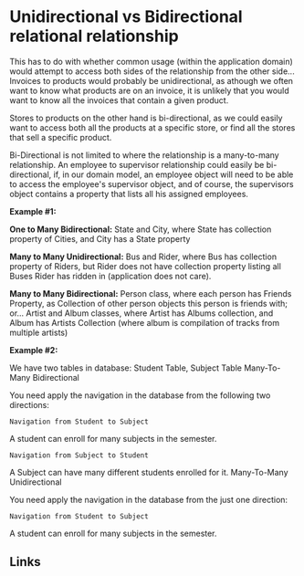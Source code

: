 # Unidirectional vs Bidirectional relational relationship

This has to do with whether common usage (within the application domain) would attempt to access both sides of the relationship from the other side... Invoices to products would probably be unidirectional, as athough we often want to know what products are on an invoice, it is unlikely that you would want to know all the invoices that contain a given product.

Stores to products on the other hand is bi-directional, as we could easily want to access both all the products at a specific store, or find all the stores that sell a specific product.

Bi-Directional is not limited to where the relationship is a many-to-many relationship. An employee to supervisor relationship could easily be bi-directional, if, in our domain model, an employee object will need to be able to access the employee's supervisor object, and of course, the supervisors object contains a property that lists all his assigned employees.

**Example #1:**

**One to Many Bidirectional:** State and City, where State has collection property of Cities, and City has a State property

**Many to Many Unidirectional:** Bus and Rider, where Bus has collection property of Riders, but Rider does not have collection property listing all Buses Rider has ridden in (application does not care).

**Many to Many Bidirectional:** Person class, where each person has Friends Property, as Collection of other person objects this person is friends with;
or...
Artist and Album classes, where Artist has Albums collection, and Album has Artists Collection (where album is compilation of tracks from multiple artists)


**Example #2:**

We have two tables in database: Student Table, Subject Table
Many-To-Many Bidirectional

You need apply the navigation in the database from the following two directions:

    Navigation from Student to Subject

A student can enroll for many subjects in the semester.

    Navigation from Subject to Student

A Subject can have many different students enrolled for it.
Many-To-Many Unidirectional

You need apply the navigation in the database from the just one direction:

    Navigation from Student to Subject

A student can enroll for many subjects in the semester.



## Links